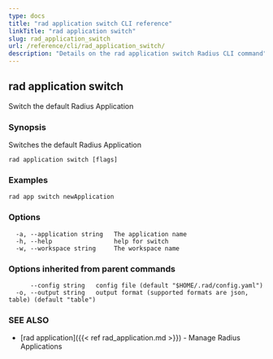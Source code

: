 ```yaml
---
type: docs
title: "rad application switch CLI reference"
linkTitle: "rad application switch"
slug: rad_application_switch
url: /reference/cli/rad_application_switch/
description: "Details on the rad application switch Radius CLI command"
---
```

## rad application switch

Switch the default Radius Application

### Synopsis

Switches the default Radius Application

```
rad application switch [flags]
```

### Examples

```
rad app switch newApplication
```

### Options

```
  -a, --application string   The application name
  -h, --help                 help for switch
  -w, --workspace string     The workspace name
```

### Options inherited from parent commands

```
      --config string   config file (default "$HOME/.rad/config.yaml")
  -o, --output string   output format (supported formats are json, table) (default "table")
```

### SEE ALSO

* [rad application]({{< ref rad_application.md >}}) - Manage Radius Applications
